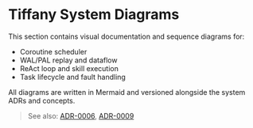 # Tiffany System Diagrams

This section contains visual documentation and sequence diagrams for:

- Coroutine scheduler
- WAL/PAL replay and dataflow
- ReAct loop and skill execution
- Task lifecycle and fault handling

All diagrams are written in Mermaid and versioned alongside the system ADRs and concepts.

> See also: [ADR-0006](../adr/adr_0006_wal_replay.md), [ADR-0009](../adr/adr_0009_code_graph.md)

